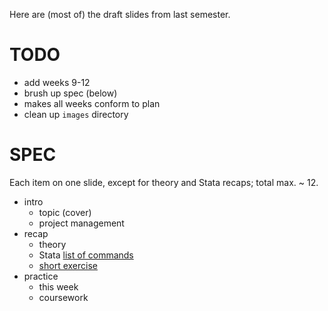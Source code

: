 Here are (most of) the draft slides from last semester.

# TODO

* add weeks 9-12
* brush up spec (below)
* makes all weeks conform to plan
* clean up `images` directory

# SPEC

Each item on one slide, except for theory and Stata recaps; total max. ~ 12.

* intro
  * topic (cover)
  * project management
* recap
	* theory
	* Stata [list of commands](https://github.com/briatte/srqm/wiki/Code)
  * [short exercise](https://github.com/briatte/srqm/wiki/Exercises)
* practice
  * this week
  * coursework
